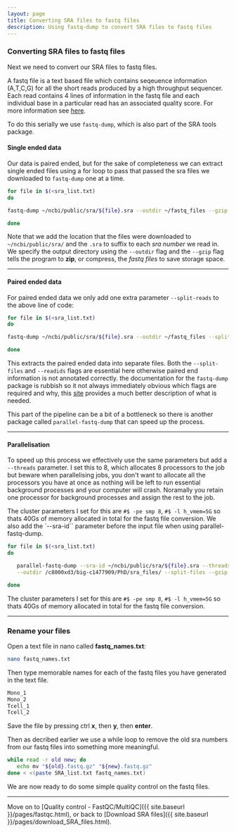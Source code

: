 ```yaml
---
layout: page
title: Converting SRA files to fastq files
description: Using fastq-dump to convert SRA files to fastq files
---
```


### Converting SRA files to fastq files

Next we need to convert our SRA files to fastq files.

A fastq file is a text based file which contains seqeuence information (A,T,C,G) for all the short reads
produced by a high throughput sequencer. Each read contains 4 lines of information in the fastq file and
each individual base in a particular read has an associated quality score. For more information see
[here](https://en.wikipedia.org/wiki/FASTQ_format).

To do this serially we use `fastq-dump`, which is also part of the SRA tools package.

#### Single ended data

Our data is paired ended, but for the sake of completeness we can extract single ended files using a for 
loop to pass that passed the sra files we downloaded to `fastq-dump` one at a time.

~~~bash
for file in $(<sra_list.txt)
do

fastq-dump ~/ncbi/public/sra/${file}.sra --outdir ~/fastq_files --gzip

done
~~~

Note that we add the location that the files were downloaded to `~/ncbi/public/sra/` and the `.sra` to suffix
to each *sra number* we read in. We specify the output directory using the `--outdir` flag and the `--gzip`
flag tells the program to **zip**, or compress, the *fastq files* to save storage space.

***

#### Paired ended data

For paired ended data we only add one extra parameter `--split-reads` to the above line of code:

~~~bash
for file in $(<sra_list.txt)
do

fastq-dump ~/ncbi/public/sra/${file}.sra --outdir ~/fastq_files --split-files --readids --gzip

done
~~~

This extracts the paired ended data into separate files. Both the `--split-files` and `--readids` flags are 
essential here otherwise paired end information is not annotated correctly. the documentation for the 
`fastq-dump` package is rubbish so it not always immediately obvious which flags are required and why, this
[site](https://edwards.sdsu.edu/research/fastq-dump/) provides a much better description of what is needed. 

This part of the pipeline can be a bit of a bottleneck so there is another package called `parallel-fastq-dump` 
that can speed up the process. 

***

#### Parallelisation

To speed up this process we effectively use the same parameters but add a `--threads` parameter. I set this
to 8, which allocates 8 processors to the job but beware when parallelising jobs, you don't want to allocate
all the processors you have at once as nothing will be left to run essential background processes and your
computer will crash. Noramally you retain one processor for background processes and assign the rest to the
job.

The cluster parameters I set for this are `#$ -pe smp 8`, `#$ -l h_vmem=5G` so thats 40Gs of memory allocated
in total for the fastq file conversion. We also add the `--sra-id`` parameter before the input file when
using parallel-fastq-dump.

~~~bash
for file in $(<sra_list.txt)
do

   parallel-fastq-dump --sra-id ~/ncbi/public/sra/${file}.sra --threads 8 \
   --outdir /c8000xd3/big-c1477909/PhD/sra_files/ --split-files --gzip --readids

done
~~~

The cluster parameters I set for this are `#$ -pe smp 8`, `#$ -l h_vmem=5G` so thats 40Gs of memory allocated in
total for the fastq file conversion.

***

### Rename your files

Open a text file in nano called **fastq_names.txt**:

~~~bash
nano fastq_names.txt
~~~

Then type memorable names for each of the fastq files you have generated in the text file.

~~~bash
Mono_1
Mono_2
Tcell_1
Tcell_2
~~~

Save the file by pressing ctrl **x**, then **y**, then **enter**.

Then as decribed earlier we use a while loop to remove the old sra numbers from our fastq files into 
something more meaningful.

~~~bash
while read -r old new; do
   echo mv "${old}.fastq.gz" "${new}.fastq.gz"
done < <(paste SRA_list.txt fastq_names.txt)
~~~

We are now ready to do some simple quality control on the fastq files.

***

Move on to [Quality control - FastQC/MultiQC]({{ site.baseurl }}/pages/fastqc.html), or back
to [Download SRA files]({{ site.baseurl }}/pages/download_SRA_files.html).

